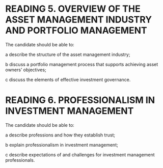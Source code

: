 # READING 5. OVERVIEW OF THE ASSET MANAGEMENT INDUSTRY AND PORTFOLIO MANAGEMENT

The candidate should be able to:

a describe the structure of the asset management industry;

b discuss a portfolio management process that supports achieving asset owners’ objectives;

c discuss the elements of effective investment governance.


# READING 6. PROFESSIONALISM IN INVESTMENT MANAGEMENT

The candidate should be able to:

a describe professions and how they establish trust;

b explain professionalism in investment management;

c describe expectations of and challenges for investment management professionals.
